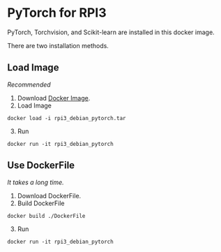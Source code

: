 # PyTorch for RPI3
PyTorch, Torchvision, and Scikit-learn are installed in this docker image.

There are two installation methods.

## Load Image
*Recommended*
1. Download [Docker Image](https://drive.google.com/file/d/1Rju6DxUJTxcobyC6_SPSj_bZ3yxl5vGA/view?usp=sharing).
2. Load Image
```
docker load -i rpi3_debian_pytorch.tar
```
3. Run
```
docker run -it rpi3_debian_pytorch
```

## Use DockerFile
*It takes a long time.*
1. Download DockerFile.
2. Build DockerFile
```
docker build ./DockerFile
```
3. Run
```
docker run -it rpi3_debian_pytorch
```

